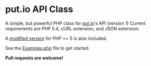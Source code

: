 put.io API Class
===========================

A simple, but powerful PHP class for [put.io](https://put.io/)'s API (version 1)
Current requirements are PHP 5.4, cURL extension, and JSON extension.

A [modified version](/nicoSWD/put.io-API/blob/master/PutIO-php5.1.php) for PHP >= 5 is also included.

See the [Examples.php](/nicoSWD/put.io-API/blob/master/Examples.php) file to get started.

**Pull requests are welcome!**